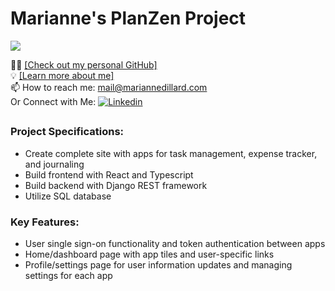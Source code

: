 # Marianne's PlanZen Project

![](https://komarev.com/ghpvc/?username=Marianne-PlanZen)

   👱‍♀️ [[Check out my personal GitHub]](https://www.github.com/dillardm89)  
   💡 [[Learn more about me]](https://www.mariannedillard.com)  
   📫 How to reach me: mail@mariannedillard.com  
   Or Connect with Me: [![Linkedin](https://i.stack.imgur.com/gVE0j.png)](https://www.linkedin.com/in/dillardm)  
   
## 
### Project Specifications:

- Create complete site with apps for task management, expense tracker, and journaling
- Build frontend with React and Typescript
- Build backend with Django REST framework
- Utilize SQL database

### Key Features:

- User single sign-on functionality and token authentication between apps
- Home/dashboard page with app tiles and user-specific links
- Profile/settings page for user information updates and managing settings for each app
